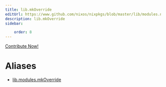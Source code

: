```yaml
---
title: lib.mkOverride
editUrl: https://www.github.com/nixos/nixpkgs/blob/master/lib/modules.nix#L1026C16
description: lib.mkOverride
sidebar:

    order: 8
---
```


<a href="https://www.github.com/nixos/nixpkgs/blob/master/lib/modules.nix#L1026C16">Contribute Now!</a>


# Aliases

- [lib.modules.mkOverride](./reference/lib/modules/lib-modules-mkOverride)


